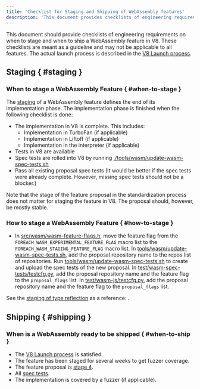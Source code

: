 ```yaml
---
title: 'Checklist for Staging and Shipping of WebAssembly features'
description: 'This document provides checklists of engineering requirements on when to stage and ship a WebAssembly feature in V8.'
---
```

This document should provide checklists of engineering requirements on when to
stage and when to ship a WebAssembly feature in V8. These checklists are meant
as a guideline and may not be applicable to all features. The actual launch
process is described in the [V8 Launch process](https://v8.dev/docs/feature-launch-process).

## Staging { #staging }

### When to stage a WebAssembly Feature { #when-to-stage }

The [staging](https://docs.google.com/document/d/1ZgyNx7iLtRByBtbYi1GssWGefXXciLeADZBR_FxG-hE) of a WebAssembly feature defines the end of its implementation phase. The implementation phase is finished when the following checklist is done:
* The implementation in V8 is complete. This includes:
  * Implementation in TurboFan (if applicable)
  * Implementation in Liftoff (if applicable)
  * Implementation in the interpreter (if applicable)
* Tests in V8 are available
* Spec tests are rolled into V8 by running [./tools/wasm/update-wasm-spec-tests.sh](https://cs.chromium.org/chromium/src/v8/tools/wasm/update-wasm-spec-tests.sh)
* Pass all existing proposal spec tests (It would be better if the spec tests were already complete. However, missing spec tests should not be a blocker.)

Note that the stage of the feature proposal in the standardization process does not matter for staging the feature in V8. The proposal should, however, be mostly stable.

### How to stage a WebAssembly Feature { #how-to-stage }

* In [src/wasm/wasm-feature-flags.h](https://cs.chromium.org/chromium/src/v8/src/wasm/wasm-feature-flags.h), move the feature flag from the `FOREACH_WASM_EXPERIMENTAL_FEATURE_FLAG` macro list to the `FOREACH_WASM_STAGING_FEATURE_FLAG` macro list.
In [tools/wasm/update-wasm-spec-tests.sh](https://cs.chromium.org/chromium/src/v8/tools/wasm/update-wasm-spec-tests.sh), add the proposal repository name to the repos list of repositories.
Run [tools/wasm/update-wasm-spec-tests.sh](https://cs.chromium.org/chromium/src/v8/tools/wasm/update-wasm-spec-tests.sh) to create and upload the spec tests of the new proposal.
In [test/wasm-spec-tests/testcfg.py](https://cs.chromium.org/chromium/src/v8/test/wasm-spec-tests/testcfg.py), add the proposal repository name and the feature flag to the `proposal_flags` list.
In [test/wasm-js/testcfg.py](https://cs.chromium.org/chromium/src/v8/test/wasm-js/testcfg.py), add the proposal repository name and the feature flag to the `proposal_flags` list.

See the [staging of type reflection](https://crrev.com/c/1771791) as a reference: .

## Shipping { #shipping }

### When is a WebAssembly ready to be shipped { #when-to-ship }

* The [V8 Launch process](https://v8.dev/docs/feature-launch-process) is satisfied.
* The feature has been staged for several weeks to get fuzzer coverage.
* The feature proposal is [stage 4](https://github.com/WebAssembly/proposals).
* All [spec tests](https://github.com/WebAssembly/spec/tree/master/test).
* The implementation is covered by a fuzzer (if applicable).
